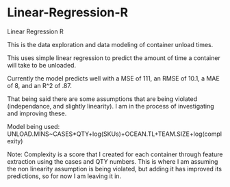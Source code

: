 # Linear-Regression-R
Linear Regression R


This is the data exploration and data modeling of container unload times.

This uses simple linear regression to predict the amount of time a container will take to be unloaded.

Currently the model predicts well with a MSE of 111, an RMSE of 10.1, a MAE of 8, and an R^2 of .87. 

That being said there are some assumptions that are being violated (independance, and slightly linearity). I am in the process of investigating and improving these.

Model being used: UNLOAD.MINS~CASES*QTY+log(SKUs)+OCEAN.TL+TEAM.SIZE+log(complexity)

Note: Complexity is a score that I created for each container through feature extraction using the cases and QTY numbers. This is where I am assuming the non linearity assumption
  is being violated, but adding it has improved its predictions, so for now I am leaving it in.
